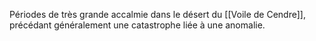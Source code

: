 Périodes de très grande accalmie dans le désert du [[Voile de Cendre]], précédant généralement une catastrophe liée à une anomalie.